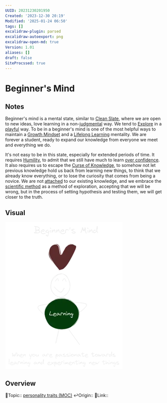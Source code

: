 ```yaml
---
UUID: 20231230201950
Created: '2023-12-30 20:19'
Modified: '2025-01-24 06:50'
tags: []
excalidraw-plugin: parsed
excalidraw-autoexport: png
excalidraw-open-md: true
Version: 1.01
aliases: []
draft: false
SiteProcssed: true
---
```


# Beginner's Mind

## Notes

Beginner's mind is a mental state, similar to [Clean Slate](/notes/clean-slate.md), where we are open to new ideas, love learning in a non-[judgmental](/notes/judgment.md) way. We tend to [Explore](/notes/testing.md) in a [playful](/notes/gamification.md) way. To be in a beginner's mind is one of the most helpful ways to maintain a [Growth Mindset](/notes/growth-mindset.md) and a [Lifelong Learning](/notes/lifelong-learning.md) mentality. We are forever a student, ready to expand our knowledge from everyone we meet and everything we do.

It's not easy to be in this state, especially for extended periods of time. It requires [Humility](/notes/humility.md), to admit that we still have much to learn [over confidence](/notes/over-confidence.md). It also requires us to escape the [Curse of Knowledge](/notes/curse-of-knowledge.md), to somehow not let previous knowledge hold us back from learning new things, to think that we already know everything, or to lose the curiosity that comes from being a novice. We are not [attached](/notes/attachment.md) to our existing knowledge, and we embrace the [scientific method](/notes/scientific-method.md) as a method of exploration, accepting that we will be wrong, but in the process of setting hypothesis and testing them, we will get closer to the truth.

## Visual

![Beginner's Mind.webp](/notes/beginners-mind.webp)

## Overview
🔼Topic:: [personality traits (MOC)](/mocs/personality-traits-moc.md)
↩️Origin::
🔗Link::

